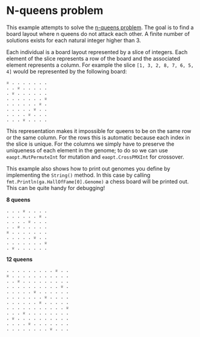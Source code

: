 # N-queens problem

This example attempts to solve the [n-queens problem](https://developers.google.com/optimization/puzzles/queens). The goal is to find a board layout where n queens do not attack each other. A finite number of solutions exists for each natural integer higher than 3.

Each individual is a board layout represented by a slice of integers. Each element of the slice represents a row of the board and the associated element represents a column. For example the slice `[1, 3, 2, 8, 7, 6, 5, 4]` would be represented by the following board:

    ♕ . . . . . . .
    . . ♕ . . . . .
    . ♕ . . . . . .
    . . . . . . . ♕
    . . . . . . ♕ .
    . . . . . ♕ . .
    . . . . ♕ . . .
    . . . ♕ . . . .

This representation makes it impossible for queens to be on the same row or the same column. For the rows this is automatic because each index in the slice is unique. For the columns we simply have to preserve the uniqueness of each element in the genome; to do so we can use `eaopt.MutPermuteInt` for mutation and `eaopt.CrossPMXInt` for crossover.

This example also shows how to print out genomes you define by implementing the `String()` method. In this case by calling `fmt.Println(ga.HallOfFame[0].Genome)` a chess board will be printed out. This can be quite handy for debugging!

**8 queens**

    . . . ♕ . . . .
    . . . . . . ♕ .
    . . . . ♕ . . .
    . . ♕ . . . . .
    ♕ . . . . . . .
    . . . . . ♕ . .
    . . . . . . . ♕
    . ♕ . . . . . .

**12 queens**

    . . . . . . . . . ♕ . .
    ♕ . . . . . . . . . . .
    . . ♕ . . . . . . . . .
    . . . . . . . . . . ♕ .
    . . . . . ♕ . . . . . .
    . . . . . . . ♕ . . . .
    . . . . . . ♕ . . . . .
    . . . . . . . . . . . ♕
    . . . ♕ . . . . . . . .
    . ♕ . . . . . . . . . .
    . . . . ♕ . . . . . . .
    . . . . . . . . ♕ . . .

